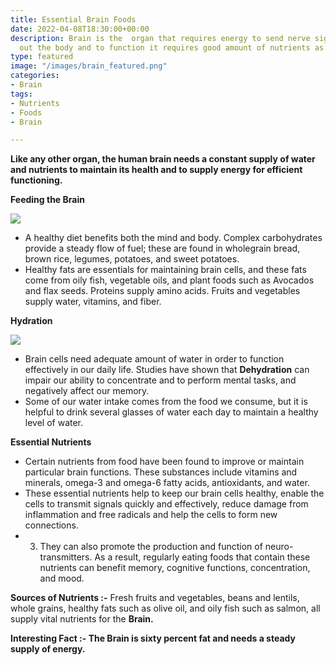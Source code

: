 ```yaml
---
title: Essential Brain Foods
date: 2022-04-08T18:30:00+00:00
description: Brain is the  organ that requires energy to send nerve signals through
  out the body and to function it requires good amount of nutrients as well.
type: featured
image: "/images/brain_featured.png"
categories:
- Brain
tags:
- Nutrients
- Foods
- Brain

---
```

**Like any other organ, the human brain needs a constant supply of water and nutrients to maintain its health and to supply energy for efficient functioning.**

**Feeding the Brain**

![](/images/brain2.jpg)

*  A healthy diet benefits both the mind and body. Complex carbohydrates provide a steady flow of fuel; these are found in wholegrain bread, brown rice, legumes, potatoes, and sweet potatoes.
* Healthy fats are essentials for maintaining brain cells, and these fats come from oily fish, vegetable oils, and plant foods such as Avocados and flax seeds. Proteins supply amino acids. Fruits and vegetables supply water, vitamins, and fiber.

**Hydration**

![](/images/brain1.jpg)

*  Brain cells need adequate amount of water in order to function effectively in our daily life. Studies have shown that **Dehydration** can impair our ability to concentrate and to perform mental tasks, and negatively affect our memory.
*  Some of our water intake comes from the food we consume, but it is helpful to drink several glasses of water each day to maintain a healthy level of water.

**Essential Nutrients**

*  Certain nutrients from food have been found to improve or maintain particular brain functions. These substances include vitamins and minerals, omega-3 and omega-6 fatty acids, antioxidants, and water.
*  These essential nutrients help to keep our brain cells healthy, enable the cells to transmit signals quickly and effectively, reduce damage from inflammation and free radicals and help the cells to form new connections.
* 3. They can also promote the production and function of neuro-transmitters. As a result, regularly eating foods that contain these nutrients can benefit memory, cognitive functions, concentration, and mood.

**Sources of Nutrients :-** Fresh fruits and vegetables, beans and lentils, whole grains, healthy fats such as olive oil, and oily fish such as salmon, all supply vital nutrients for the **Brain.**

**Interesting Fact :- The Brain is sixty percent fat and needs a steady supply of energy.**